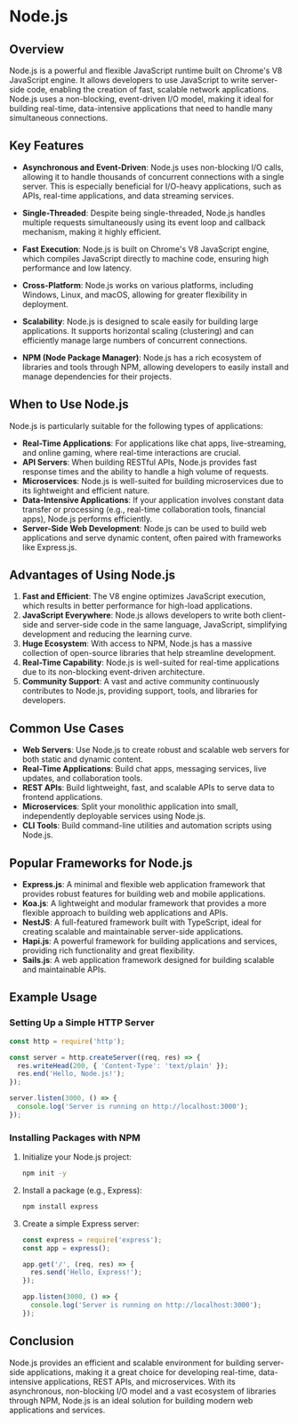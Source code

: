 # Node.js

## Overview
Node.js is a powerful and flexible JavaScript runtime built on Chrome's V8 JavaScript engine. It allows developers to use JavaScript to write server-side code, enabling the creation of fast, scalable network applications. Node.js uses a non-blocking, event-driven I/O model, making it ideal for building real-time, data-intensive applications that need to handle many simultaneous connections.

## Key Features
- **Asynchronous and Event-Driven**: Node.js uses non-blocking I/O calls, allowing it to handle thousands of concurrent connections with a single server. This is especially beneficial for I/O-heavy applications, such as APIs, real-time applications, and data streaming services.
  
- **Single-Threaded**: Despite being single-threaded, Node.js handles multiple requests simultaneously using its event loop and callback mechanism, making it highly efficient.
  
- **Fast Execution**: Node.js is built on Chrome's V8 JavaScript engine, which compiles JavaScript directly to machine code, ensuring high performance and low latency.

- **Cross-Platform**: Node.js works on various platforms, including Windows, Linux, and macOS, allowing for greater flexibility in deployment.

- **Scalability**: Node.js is designed to scale easily for building large applications. It supports horizontal scaling (clustering) and can efficiently manage large numbers of concurrent connections.

- **NPM (Node Package Manager)**: Node.js has a rich ecosystem of libraries and tools through NPM, allowing developers to easily install and manage dependencies for their projects.

## When to Use Node.js
Node.js is particularly suitable for the following types of applications:
- **Real-Time Applications**: For applications like chat apps, live-streaming, and online gaming, where real-time interactions are crucial.
- **API Servers**: When building RESTful APIs, Node.js provides fast response times and the ability to handle a high volume of requests.
- **Microservices**: Node.js is well-suited for building microservices due to its lightweight and efficient nature.
- **Data-Intensive Applications**: If your application involves constant data transfer or processing (e.g., real-time collaboration tools, financial apps), Node.js performs efficiently.
- **Server-Side Web Development**: Node.js can be used to build web applications and serve dynamic content, often paired with frameworks like Express.js.

## Advantages of Using Node.js
1. **Fast and Efficient**: The V8 engine optimizes JavaScript execution, which results in better performance for high-load applications.
2. **JavaScript Everywhere**: Node.js allows developers to write both client-side and server-side code in the same language, JavaScript, simplifying development and reducing the learning curve.
3. **Huge Ecosystem**: With access to NPM, Node.js has a massive collection of open-source libraries that help streamline development.
4. **Real-Time Capability**: Node.js is well-suited for real-time applications due to its non-blocking event-driven architecture.
5. **Community Support**: A vast and active community continuously contributes to Node.js, providing support, tools, and libraries for developers.

## Common Use Cases
- **Web Servers**: Use Node.js to create robust and scalable web servers for both static and dynamic content.
- **Real-Time Applications**: Build chat apps, messaging services, live updates, and collaboration tools.
- **REST APIs**: Build lightweight, fast, and scalable APIs to serve data to frontend applications.
- **Microservices**: Split your monolithic application into small, independently deployable services using Node.js.
- **CLI Tools**: Build command-line utilities and automation scripts using Node.js.

## Popular Frameworks for Node.js
- **Express.js**: A minimal and flexible web application framework that provides robust features for building web and mobile applications.
- **Koa.js**: A lightweight and modular framework that provides a more flexible approach to building web applications and APIs.
- **NestJS**: A full-featured framework built with TypeScript, ideal for creating scalable and maintainable server-side applications.
- **Hapi.js**: A powerful framework for building applications and services, providing rich functionality and great flexibility.
- **Sails.js**: A web application framework designed for building scalable and maintainable APIs.

## Example Usage
### Setting Up a Simple HTTP Server
```javascript
const http = require('http');

const server = http.createServer((req, res) => {
  res.writeHead(200, { 'Content-Type': 'text/plain' });
  res.end('Hello, Node.js!');
});

server.listen(3000, () => {
  console.log('Server is running on http://localhost:3000');
});
```

### Installing Packages with NPM
1. Initialize your Node.js project:
   ```bash
   npm init -y
   ```

2. Install a package (e.g., Express):
   ```bash
   npm install express
   ```

3. Create a simple Express server:
   ```javascript
   const express = require('express');
   const app = express();

   app.get('/', (req, res) => {
     res.send('Hello, Express!');
   });

   app.listen(3000, () => {
     console.log('Server is running on http://localhost:3000');
   });
   ```

## Conclusion
Node.js provides an efficient and scalable environment for building server-side applications, making it a great choice for developing real-time, data-intensive applications, REST APIs, and microservices. With its asynchronous, non-blocking I/O model and a vast ecosystem of libraries through NPM, Node.js is an ideal solution for building modern web applications and services.
